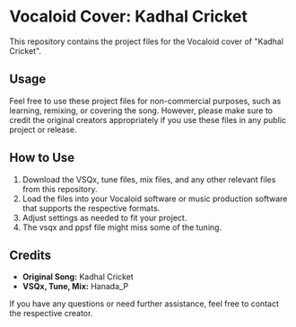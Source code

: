 # Vocaloid Cover: Kadhal Cricket

This repository contains the project files for the Vocaloid cover of "Kadhal Cricket".

## Usage

Feel free to use these project files for non-commercial purposes, such as learning, remixing, or covering the song. However, please make sure to credit the original creators appropriately if you use these files in any public project or release.

## How to Use

1. Download the VSQx, tune files, mix files, and any other relevant files from this repository.
2. Load the files into your Vocaloid software or music production software that supports the respective formats.
3. Adjust settings as needed to fit your project.
4. The vsqx and ppsf file might miss some of the tuning.

## Credits

- **Original Song:** Kadhal Cricket
- **VSQx, Tune, Mix:** Hanada_P

If you have any questions or need further assistance, feel free to contact the respective creator.
